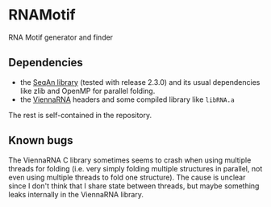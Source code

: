 # RNAMotif
RNA Motif generator and finder


## Dependencies

- the [SeqAn library](https://github.com/seqan/seqan) (tested with release 2.3.0) and its usual dependencies like zlib and OpenMP for parallel folding.  
- the [ViennaRNA](https://www.tbi.univie.ac.at/RNA/) headers and some compiled library like `libRNA.a`

The rest is self-contained in the repository.

## Known bugs

The ViennaRNA C library sometimes seems to crash when using multiple threads for folding (i.e. very simply folding multiple structures in parallel, not even using multiple threads to fold one structure). The cause is unclear since I don't think that I share state between threads, but maybe something leaks internally in the ViennaRNA library.
